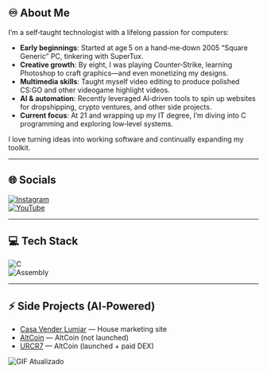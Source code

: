 
## ♾️ About Me

I’m a self‑taught technologist with a lifelong passion for computers:

- **Early beginnings**: Started at age 5 on a hand‑me‑down 2005 “Square Generic” PC, tinkering with SuperTux.  
- **Creative growth**: By eight, I was playing Counter‑Strike, learning Photoshop to craft graphics—and even monetizing my designs.  
- **Multimedia skills**: Taught myself video editing to produce polished CS:GO and other videogame highlight videos.  
- **AI & automation**: Recently leveraged AI‑driven tools to spin up websites for dropshipping, crypto ventures, and other side projects.  
- **Current focus**: At 21 and wrapping up my IT degree, I’m diving into C programming and exploring low‑level systems.  

I love turning ideas into working software and continually expanding my toolkit.

---

## 🌐 Socials

[![Instagram](https://img.shields.io/badge/Instagram-%23E4405F.svg?logo=Instagram&logoColor=white)](https://instagram.com/jprodrigues_4)  
[![YouTube](https://img.shields.io/badge/YouTube-%23FF0000.svg?logo=YouTube&logoColor=white)](https://youtube.com/@jprodrigues_4)  

---

## 💻 Tech Stack

![C](https://img.shields.io/badge/C-%2300599C.svg?style=plastic&logo=c&logoColor=white)  
![Assembly](https://img.shields.io/badge/Assembly8086-%23000000.svg?style=plastic&logo=assemblyscript&logoColor=white)  

---

## ⚡ Side Projects (AI‑Powered)

- [Casa Vender Lumiar](https://github.com/jp864/casa-vender-lumiar) — House marketing site  
- [AltCoin](https://github.com/jp864/altcoin) — AltCoin (not launched)  
- [URCR7](https://github.com/jp864/x1w1s1z) — AltCoin (launched + paid DEX)  

![GIF Atualizado](https://raw.githubusercontent.com/jp864/media/main/super-tux-snowy-questions.gif)

